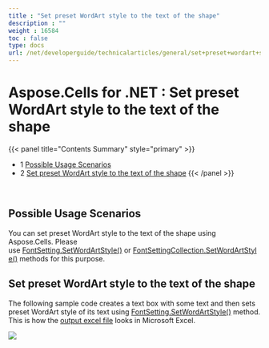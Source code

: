 ```yaml
---
title : "Set preset WordArt style to the text of the shape" 
description : "" 
weight : 16584 
toc : false
type: docs
url: /net/developerguide/technicalarticles/general/set+preset+wordart+style+to+the+text+of+the+shape/
---
```


# Aspose.Cells for .NET : Set preset WordArt style to the text of the shape


{{< panel title="Contents Summary" style="primary" >}}
*   1 [Possible Usage Scenarios](#possible-usage-scenarios)
*   2 [Set preset WordArt style to the text of the shape](#set-preset-wordart-style-to-the-text-of-the-shape)
{{< /panel >}}
 

 

## Possible Usage Scenarios

You can set preset WordArt style to the text of the shape using Aspose.Cells. Please use [FontSetting.SetWordArtStyle()](https://apireference.aspose.com/net/cells/aspose.cells/fontsetting/methods/setwordartstyle) or [FontSettingCollection.SetWordArtStyle()](https://apireference.aspose.com/net/cells/aspose.cells.drawing.texts/fontsettingcollection/methods/setwordartstyle) methods for this purpose.

## Set preset WordArt style to the text of the shape

The following sample code creates a text box with some text and then sets preset WordArt style of its text using [FontSetting.SetWordArtStyle()](https://apireference.aspose.com/net/cells/aspose.cells/fontsetting/methods/setwordartstyle) method. This is how the [output excel file](https://docs2.aspose.com/cells/net/attachments/5013746/5115445.xlsx) looks in Microsoft Excel.

![](https://docs2.aspose.com/cells/net/attachments/5013746/5115442.png)

